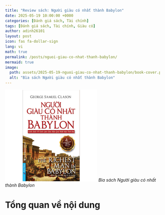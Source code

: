 ```yaml
---
title: "Review sách: Người giàu có nhất thành Babylon"
date: 2025-05-19 10:00:00 +0000
categories: [Đánh giá sách, Tài chính]
tags: [Đánh giá sách, Tài chính, Giàu có]
author: adinh26101
layout: post
icon: fas fa-dollar-sign
lang: vi
math: true
permalink: /posts/nguoi-giau-co-nhat-thanh-babylon/
mermaid: true
image:
  path: assets/2025-05-19-nguoi-giau-co-nhat-thanh-babylon/book-cover.png
  alt: "Bìa sách Người giàu có nhất thành Babylon"
---
```


<a href="#-gioi-thieu" name="-gioi-thieu"></a>

<p>
    <img src="assets/2025-05-19-nguoi-giau-co-nhat-thanh-babylon/book-cover.png" alt="Bìa sách Người giàu có nhất thành Babylon"/>
    <em>Bìa sách Người giàu có nhất thành Babylon</em>
</p>

# Tổng quan về nội dung
